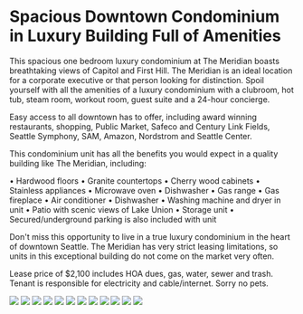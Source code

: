 # Spacious Downtown Condominium in Luxury Building Full of Amenities

This spacious one bedroom luxury condominium at The Meridian boasts breathtaking views of Capitol and First Hill. The Meridian is an ideal location for a corporate executive or that person looking for distinction. Spoil yourself with all the amenities of a luxury condominium with a clubroom, hot tub, steam room, workout room, guest suite and a 24-hour concierge.

Easy access to all downtown has to offer, including award winning restaurants, shopping, Public Market, Safeco and Century Link Fields, Seattle Symphony, SAM, Amazon, Nordstrom and Seattle Center.

This condominium unit has all the benefits you would expect in a quality building like The Meridian, including:

• Hardwood floors
• Granite countertops
• Cherry wood cabinets
• Stainless appliances
• Microwave oven
• Dishwasher
• Gas range
• Gas fireplace
• Air conditioner
• Dishwasher
• Washing machine and dryer in unit
• Patio with scenic views of Lake Union
• Storage unit
• Secured/underground parking is also included with unit

Don't miss this opportunity to live in a true luxury condominium in the heart of downtown Seattle. The Meridian has very strict leasing limitations, so units in this exceptional building do not come on the market very often.

Lease price of $2,100 includes HOA dues, gas, water, sewer and trash. Tenant is responsible for electricity and cable/internet. Sorry no pets.

![](img/1.jpg)
![](img/2.jpg)
![](img/3.jpg)
![](img/4.jpg)
![](img/5.jpg)
![](img/6.jpg)
![](img/7.jpg)
![](img/8.jpg)
![](img/9.jpg)
![](img/10.jpg)
![](img/11.jpg)
![](img/12.jpg)
